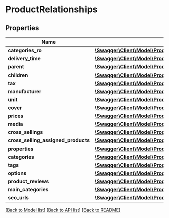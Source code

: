 # ProductRelationships

## Properties
Name | Type | Description | Notes
------------ | ------------- | ------------- | -------------
**categories_ro** | [**\Swagger\Client\Model\ProductRelationshipsCategoriesRo**](ProductRelationshipsCategoriesRo.md) |  | [optional] 
**delivery_time** | [**\Swagger\Client\Model\ProductRelationshipsDeliveryTime**](ProductRelationshipsDeliveryTime.md) |  | [optional] 
**parent** | [**\Swagger\Client\Model\ProductRelationshipsParent**](ProductRelationshipsParent.md) |  | [optional] 
**children** | [**\Swagger\Client\Model\ProductRelationshipsChildren**](ProductRelationshipsChildren.md) |  | [optional] 
**tax** | [**\Swagger\Client\Model\ProductRelationshipsTax**](ProductRelationshipsTax.md) |  | [optional] 
**manufacturer** | [**\Swagger\Client\Model\ProductRelationshipsManufacturer**](ProductRelationshipsManufacturer.md) |  | [optional] 
**unit** | [**\Swagger\Client\Model\ProductRelationshipsUnit**](ProductRelationshipsUnit.md) |  | [optional] 
**cover** | [**\Swagger\Client\Model\ProductRelationshipsCover**](ProductRelationshipsCover.md) |  | [optional] 
**prices** | [**\Swagger\Client\Model\ProductRelationshipsPrices**](ProductRelationshipsPrices.md) |  | [optional] 
**media** | [**\Swagger\Client\Model\ProductRelationshipsMedia**](ProductRelationshipsMedia.md) |  | [optional] 
**cross_sellings** | [**\Swagger\Client\Model\ProductRelationshipsCrossSellings**](ProductRelationshipsCrossSellings.md) |  | [optional] 
**cross_selling_assigned_products** | [**\Swagger\Client\Model\ProductRelationshipsCrossSellingAssignedProducts**](ProductRelationshipsCrossSellingAssignedProducts.md) |  | [optional] 
**properties** | [**\Swagger\Client\Model\ProductRelationshipsProperties**](ProductRelationshipsProperties.md) |  | [optional] 
**categories** | [**\Swagger\Client\Model\ProductRelationshipsCategories**](ProductRelationshipsCategories.md) |  | [optional] 
**tags** | [**\Swagger\Client\Model\ProductRelationshipsTags**](ProductRelationshipsTags.md) |  | [optional] 
**options** | [**\Swagger\Client\Model\ProductRelationshipsOptions**](ProductRelationshipsOptions.md) |  | [optional] 
**product_reviews** | [**\Swagger\Client\Model\ProductRelationshipsProductReviews**](ProductRelationshipsProductReviews.md) |  | [optional] 
**main_categories** | [**\Swagger\Client\Model\ProductRelationshipsMainCategories**](ProductRelationshipsMainCategories.md) |  | [optional] 
**seo_urls** | [**\Swagger\Client\Model\ProductRelationshipsSeoUrls**](ProductRelationshipsSeoUrls.md) |  | [optional] 

[[Back to Model list]](../../README.md#documentation-for-models) [[Back to API list]](../../README.md#documentation-for-api-endpoints) [[Back to README]](../../README.md)

